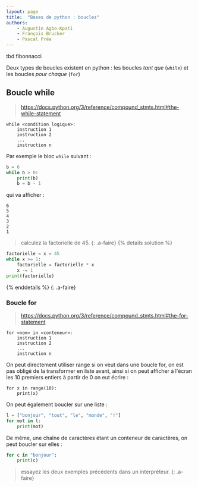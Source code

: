 ```yaml
---
layout: page
title:  "Bases de python : boucles"
authors: 
    - Augustin Agbo-Kpati
    - François Brucker
    - Pascal Préa
---
```


tbd fibonnacci

Deux types de boucles existent en python : les boucles *tant que* (`while`) et les boucles *pour chaque* (`for`)

## Boucle while

> <https://docs.python.org/3/reference/compound_stmts.html#the-while-statement>

```text
while <condition logique>:
    instruction 1
    instruction 2
    ...
    instruction n
```

Par exemple le bloc `while` suivant :

```python
b = 6
while b > 0:
    print(b)
    b = b - 1
```

qui va afficher :

```text
6
5
4
3
2
1
```

> calculez la factorielle de 45.
{: .a-faire}
{% details solution %}

```python
factorielle = x = 45
while x >= 1:
    factorielle = factorielle * x
    x -= 1
print(factorielle)
```

{% enddetails %}
{: .a-faire}

### Boucle for

> <https://docs.python.org/3/reference/compound_stmts.html#the-for-statement>

```text
for <nom> in <conteneur>:
    instruction 1
    instruction 2
    ...
    instruction n
```

On peut directement utiliser range si on veut dans une boucle for, on est pas obligé de la transformer en liste avant, ainsi si on peut afficher à l'écran les 10 premiers entiers à partir de 0 on eut écrire :

```pyhton
for x in range(10):
    print(x)
```

On peut également boucler sur une liste :

```python
l = ["bonjour", "tout", "le", "monde", "!"]
for mot in l:
    print(mot)
```

De même, une chaîne de caractères étant un conteneur de caractères, on peut boucler sur elles :

```python
for c in "bonjour":
    print(c)
```

> essayez les deux exemples précédents dans un interpréteur.
{: .a-faire}
